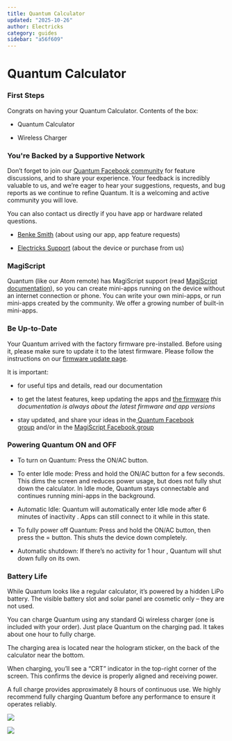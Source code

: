 ```yaml
---
title: Quantum Calculator
updated: "2025-10-26"
author: Electricks
category: guides
sidebar: "a56f609"
---
```


# Quantum Calculator

### First Steps

Congrats on having your Quantum Calculator. Contents of the box:

- Quantum Calculator

- Wireless Charger

### You're Backed by a Supportive Network

Don’t forget to join our [Quantum Facebook community](https://www.facebook.com/groups/quantumcalc) for feature discussions, and to share your experience. Your feedback is incredibly valuable to us, and we’re eager to hear your suggestions, requests, and bug reports as we continue to refine Quantum. It is a welcoming and active community you will love.

You can also contact us directly if you have app or hardware related questions.

- [Benke Smith](https://m.me/benke.smith) (about using our app, app feature requests)

- [Electricks Support](https://electricks.info/contact-us/) (about the device or purchase from us)

### MagiScript

Quantum (like our Atom remote) has MagiScript support (read [MagiScript documentation](https://electricks.info/docs/magiscript/)), so you can create mini-apps running on the device without an internet connection or phone. You can write your own mini-apps, or run mini-apps created by the community. We offer a growing number of built-in mini-apps.

### Be Up-to-Date

Your Quantum arrived with the factory firmware pre-installed. Before using it, please make sure to update it to the latest firmware. Please follow the instructions on our [firmware update page](https://electricks.info/docs/quantum/firmware-upgrade/).

It is important:

- for useful tips and details, read our documentation

- to get the latest features, keep updating the apps and [the firmware](https://electricks.info/docs/quantum/firmware-upgrade/)
*this documentation is always about the latest firmware and app versions*

- stay updated, and share your ideas in the[ Quantum Facebook group](https://www.facebook.com/groups/quantumcalc) and/or in the [MagiScript Facebook group](https://www.facebook.com/groups/magiscript)

### Powering Quantum ON and OFF

- To turn on Quantum: Press the ON/AC button.

- To enter Idle mode: Press and hold the ON/AC button for a few seconds. This dims the screen and reduces power usage, but does not fully shut down the calculator. In Idle mode, Quantum stays connectable and continues running mini-apps in the background.

- Automatic Idle: Quantum will automatically enter Idle mode after 6 minutes of inactivity . Apps can still connect to it while in this state.

- To fully power off Quantum: Press and hold the ON/AC button, then press the = button. This shuts the device down completely.

- Automatic shutdown: If there’s no activity for 1 hour , Quantum will shut down fully on its own.

### Battery Life

While Quantum looks like a regular calculator, it’s powered by a hidden LiPo battery. The visible battery slot and solar panel are cosmetic only – they are not used.

You can charge Quantum using any standard Qi wireless charger (one is included with your order). Just place Quantum on the charging pad. It takes about one hour to fully charge.

The charging area is located near the hologram sticker, on the back of the calculator near the bottom.

When charging, you’ll see a “CRT” indicator in the top-right corner of the screen. This confirms the device is properly aligned and receiving power.

A full charge provides approximately 8 hours of continuous use. We highly recommend fully charging Quantum before any performance to ensure it operates reliably.

![](https://electricks.info/wp-content/uploads/2025/07/szamologep-848x1024.jpg)

![](https://electricks.info/wp-content/uploads/2025/07/szamologep2-819x1024.jpg)